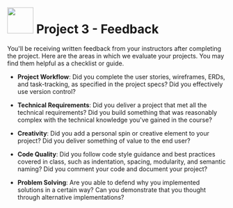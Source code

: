 # <img src="https://cloud.githubusercontent.com/assets/7833470/10899314/63829980-8188-11e5-8cdd-4ded5bcb6e36.png" height="60"> Project 3 - Feedback

You'll be receiving written feedback from your instructors after completing the project. Here are the areas in which we evaluate your projects. You may find them helpful as a checklist or guide.

* **Project Workflow**: Did you complete the user stories, wireframes, ERDs, and task-tracking, as specified in the project specs? Did you effectively use version control?

* **Technical Requirements**: Did you deliver a project that met all the technical requirements? Did you build something that was reasonably complex with the technical knowledge you've gained in the course?

* **Creativity**: Did you add a personal spin or creative element to your project? Did you deliver something of value to the end user?

* **Code Quality**: Did you follow code style guidance and best practices covered in class, such as indentation, spacing, modularity, and semantic naming? Did you comment your code and document your project?

* **Problem Solving**: Are you able to defend why you implemented solutions in a certain way? Can you demonstrate that you thought through alternative implementations?
